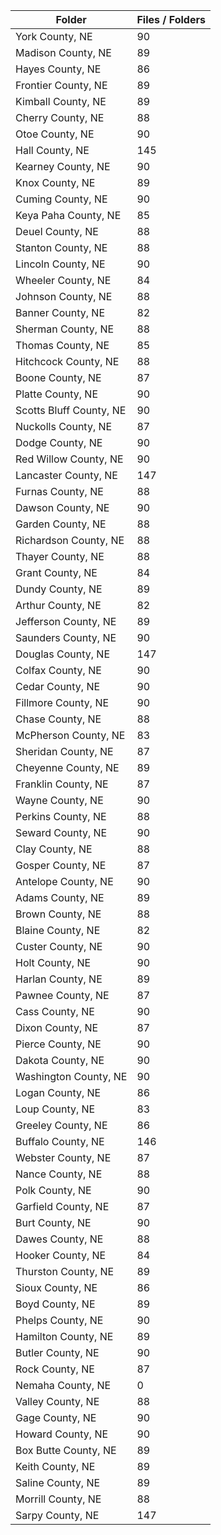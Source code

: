 | Folder                  |   Files / Folders |
|-------------------------|-------------------|
| York County, NE         |                90 |
| Madison County, NE      |                89 |
| Hayes County, NE        |                86 |
| Frontier County, NE     |                89 |
| Kimball County, NE      |                89 |
| Cherry County, NE       |                88 |
| Otoe County, NE         |                90 |
| Hall County, NE         |               145 |
| Kearney County, NE      |                90 |
| Knox County, NE         |                89 |
| Cuming County, NE       |                90 |
| Keya Paha County, NE    |                85 |
| Deuel County, NE        |                88 |
| Stanton County, NE      |                88 |
| Lincoln County, NE      |                90 |
| Wheeler County, NE      |                84 |
| Johnson County, NE      |                88 |
| Banner County, NE       |                82 |
| Sherman County, NE      |                88 |
| Thomas County, NE       |                85 |
| Hitchcock County, NE    |                88 |
| Boone County, NE        |                87 |
| Platte County, NE       |                90 |
| Scotts Bluff County, NE |                90 |
| Nuckolls County, NE     |                87 |
| Dodge County, NE        |                90 |
| Red Willow County, NE   |                90 |
| Lancaster County, NE    |               147 |
| Furnas County, NE       |                88 |
| Dawson County, NE       |                90 |
| Garden County, NE       |                88 |
| Richardson County, NE   |                88 |
| Thayer County, NE       |                88 |
| Grant County, NE        |                84 |
| Dundy County, NE        |                89 |
| Arthur County, NE       |                82 |
| Jefferson County, NE    |                89 |
| Saunders County, NE     |                90 |
| Douglas County, NE      |               147 |
| Colfax County, NE       |                90 |
| Cedar County, NE        |                90 |
| Fillmore County, NE     |                90 |
| Chase County, NE        |                88 |
| McPherson County, NE    |                83 |
| Sheridan County, NE     |                87 |
| Cheyenne County, NE     |                89 |
| Franklin County, NE     |                87 |
| Wayne County, NE        |                90 |
| Perkins County, NE      |                88 |
| Seward County, NE       |                90 |
| Clay County, NE         |                88 |
| Gosper County, NE       |                87 |
| Antelope County, NE     |                90 |
| Adams County, NE        |                89 |
| Brown County, NE        |                88 |
| Blaine County, NE       |                82 |
| Custer County, NE       |                90 |
| Holt County, NE         |                90 |
| Harlan County, NE       |                89 |
| Pawnee County, NE       |                87 |
| Cass County, NE         |                90 |
| Dixon County, NE        |                87 |
| Pierce County, NE       |                90 |
| Dakota County, NE       |                90 |
| Washington County, NE   |                90 |
| Logan County, NE        |                86 |
| Loup County, NE         |                83 |
| Greeley County, NE      |                86 |
| Buffalo County, NE      |               146 |
| Webster County, NE      |                87 |
| Nance County, NE        |                88 |
| Polk County, NE         |                90 |
| Garfield County, NE     |                87 |
| Burt County, NE         |                90 |
| Dawes County, NE        |                88 |
| Hooker County, NE       |                84 |
| Thurston County, NE     |                89 |
| Sioux County, NE        |                86 |
| Boyd County, NE         |                89 |
| Phelps County, NE       |                90 |
| Hamilton County, NE     |                89 |
| Butler County, NE       |                90 |
| Rock County, NE         |                87 |
| Nemaha County, NE       |                 0 |
| Valley County, NE       |                88 |
| Gage County, NE         |                90 |
| Howard County, NE       |                90 |
| Box Butte County, NE    |                89 |
| Keith County, NE        |                89 |
| Saline County, NE       |                89 |
| Morrill County, NE      |                88 |
| Sarpy County, NE        |               147 |